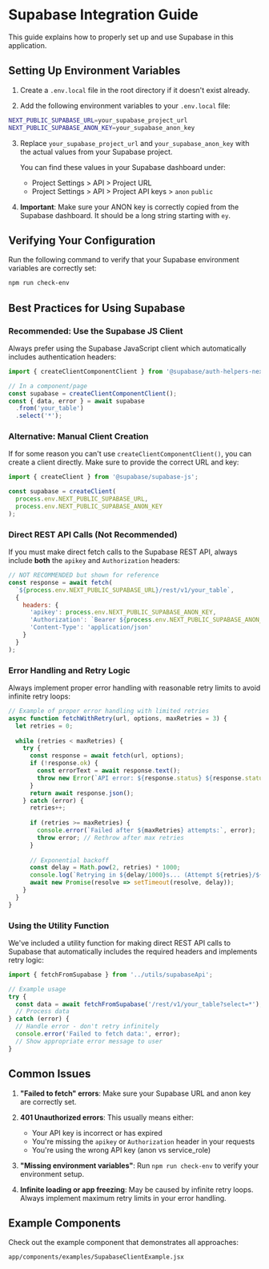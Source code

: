 # Supabase Integration Guide

This guide explains how to properly set up and use Supabase in this application.

## Setting Up Environment Variables

1. Create a `.env.local` file in the root directory if it doesn't exist already.

2. Add the following environment variables to your `.env.local` file:

```bash
NEXT_PUBLIC_SUPABASE_URL=your_supabase_project_url
NEXT_PUBLIC_SUPABASE_ANON_KEY=your_supabase_anon_key
```

3. Replace `your_supabase_project_url` and `your_supabase_anon_key` with the actual values from your Supabase project.

   You can find these values in your Supabase dashboard under:
   - Project Settings > API > Project URL
   - Project Settings > API > Project API keys > `anon` `public`

4. **Important**: Make sure your ANON key is correctly copied from the Supabase dashboard. It should be a long string starting with `ey`.

## Verifying Your Configuration

Run the following command to verify that your Supabase environment variables are correctly set:

```bash
npm run check-env
```

## Best Practices for Using Supabase

### Recommended: Use the Supabase JS Client

Always prefer using the Supabase JavaScript client which automatically includes authentication headers:

```javascript
import { createClientComponentClient } from '@supabase/auth-helpers-nextjs';

// In a component/page
const supabase = createClientComponentClient();
const { data, error } = await supabase
  .from('your_table')
  .select('*');
```

### Alternative: Manual Client Creation

If for some reason you can't use `createClientComponentClient()`, you can create a client directly. Make sure to provide the correct URL and key:

```javascript
import { createClient } from '@supabase/supabase-js';

const supabase = createClient(
  process.env.NEXT_PUBLIC_SUPABASE_URL,
  process.env.NEXT_PUBLIC_SUPABASE_ANON_KEY
);
```

### Direct REST API Calls (Not Recommended)

If you must make direct fetch calls to the Supabase REST API, always include **both** the `apikey` and `Authorization` headers:

```javascript
// NOT RECOMMENDED but shown for reference
const response = await fetch(
  `${process.env.NEXT_PUBLIC_SUPABASE_URL}/rest/v1/your_table`,
  {
    headers: {
      'apikey': process.env.NEXT_PUBLIC_SUPABASE_ANON_KEY,
      'Authorization': `Bearer ${process.env.NEXT_PUBLIC_SUPABASE_ANON_KEY}`,
      'Content-Type': 'application/json'
    }
  }
);
```

### Error Handling and Retry Logic

Always implement proper error handling with reasonable retry limits to avoid infinite retry loops:

```javascript
// Example of proper error handling with limited retries
async function fetchWithRetry(url, options, maxRetries = 3) {
  let retries = 0;
  
  while (retries < maxRetries) {
    try {
      const response = await fetch(url, options);
      if (!response.ok) {
        const errorText = await response.text();
        throw new Error(`API error: ${response.status} ${response.statusText}. ${errorText}`);
      }
      return await response.json();
    } catch (error) {
      retries++;
      
      if (retries >= maxRetries) {
        console.error(`Failed after ${maxRetries} attempts:`, error);
        throw error; // Rethrow after max retries
      }
      
      // Exponential backoff
      const delay = Math.pow(2, retries) * 1000;
      console.log(`Retrying in ${delay/1000}s... (Attempt ${retries}/${maxRetries})`);
      await new Promise(resolve => setTimeout(resolve, delay));
    }
  }
}
```

### Using the Utility Function

We've included a utility function for making direct REST API calls to Supabase that automatically includes the required headers and implements retry logic:

```javascript
import { fetchFromSupabase } from '../utils/supabaseApi';

// Example usage
try {
  const data = await fetchFromSupabase('/rest/v1/your_table?select=*');
  // Process data
} catch (error) {
  // Handle error - don't retry infinitely
  console.error('Failed to fetch data:', error);
  // Show appropriate error message to user
}
```

## Common Issues

1. **"Failed to fetch" errors**: Make sure your Supabase URL and anon key are correctly set.

2. **401 Unauthorized errors**: This usually means either:
   - Your API key is incorrect or has expired
   - You're missing the `apikey` or `Authorization` header in your requests
   - You're using the wrong API key (anon vs service_role)

3. **"Missing environment variables"**: Run `npm run check-env` to verify your environment setup.

4. **Infinite loading or app freezing**: May be caused by infinite retry loops. Always implement maximum retry limits in your error handling.

## Example Components

Check out the example component that demonstrates all approaches:

```
app/components/examples/SupabaseClientExample.jsx
``` 